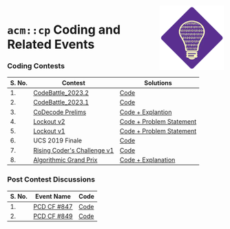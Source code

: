 <img src="asset/cp.webp" align="right" width="150px">

# `acm::cp` Coding and Related Events

### Coding Contests

| S. No. | Contest                                                                                                 | Solutions                                                 |
| ------ | ------------------------------------------------------------------------------------------------------- | --------------------------------------------------------- |
| 1.     | [CodeBattle_2023.2](https://p.hck.re/wQPx)                                                              | [Code](./CodeBattle/CodeBattlle_2023.2/)                  |
| 2.     | [CodeBattle_2023.1](https://p.hck.re/sY5X)                                                              | [Code](./CodeBattle/CodeBattle_2023.1/)                   |
| 3.     | [CoDecode Prelims](https://www.hackerrank.com/contests/codecode-pec/challenges)                         | [Code + Explantion](./coDecode_2022/)                     |
| 4.     | [Lockout v2](https://www.hackerrank.com/contests/lockout-v2-pec-acm/challenges)                         | [Code + Problem Statement](./Lockout/Lockout_v2/)         |
| 5.     | [Lockout v1](https://www.hackerrank.com/contests/lockout-v1-pec-acm/challenges)                         | [Code + Problem Statement](./Lockout/Lockout_v1/)         |
| 6.     | UCS 2019 Finale                                                                                         | [Code](./UCS_Finale/)                                     |
| 7.     | [Rising Coder's Challenge v1](https://www.hackerrank.com/contests/risingcoders-challenge/challenges)    | [Code](./RisingCodersChallenge/RisingCodersChallenge_v1/) |
| 8.     | [Algorithmic Grand Prix](https://hackerrank.com/contests/algorithmic-grand-prix-pecfest2023/challenges) | [Code + Explanation](./AlgorithmicGrandPrix/)             |

### Post Contest Discussions

| S. No. | Event Name                                         | Code                      |
| ------ | -------------------------------------------------- | ------------------------- |
| 1.     | [PCD CF #847](https://codeforces.com/contest/1790) | [Code](./PCD/PCD_CF847_Div3/) |
| 2.     | [PCD CF #849](https://codeforces.com/contest/1791) | [Code](./PCD/PCD_CF849_Div4/) |